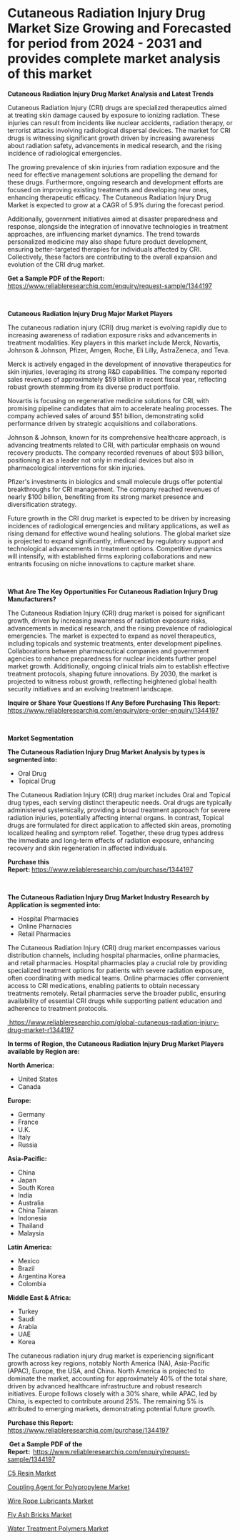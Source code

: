 <p><h1>Cutaneous Radiation Injury Drug Market Size Growing and Forecasted for period from 2024 - 2031 and provides complete market analysis of this market</h1></p><p><strong>Cutaneous Radiation Injury Drug Market Analysis and Latest Trends</strong></p>
<p><p>Cutaneous Radiation Injury (CRI) drugs are specialized therapeutics aimed at treating skin damage caused by exposure to ionizing radiation. These injuries can result from incidents like nuclear accidents, radiation therapy, or terrorist attacks involving radiological dispersal devices. The market for CRI drugs is witnessing significant growth driven by increasing awareness about radiation safety, advancements in medical research, and the rising incidence of radiological emergencies. </p><p>The growing prevalence of skin injuries from radiation exposure and the need for effective management solutions are propelling the demand for these drugs. Furthermore, ongoing research and development efforts are focused on improving existing treatments and developing new ones, enhancing therapeutic efficacy. The Cutaneous Radiation Injury Drug Market is expected to grow at a CAGR of 5.9% during the forecast period. </p><p>Additionally, government initiatives aimed at disaster preparedness and response, alongside the integration of innovative technologies in treatment approaches, are influencing market dynamics. The trend towards personalized medicine may also shape future product development, ensuring better-targeted therapies for individuals affected by CRI. Collectively, these factors are contributing to the overall expansion and evolution of the CRI drug market.</p></p>
<p><strong>Get a Sample PDF of the Report:&nbsp;</strong> <a href="https://www.reliableresearchiq.com/enquiry/request-sample/1344197?utm_campaign=103&utm_medium=2&utm_source=Github&utm_content=ia&utm_term=11122024&utm_id=cutaneous-radiation-injury-drug">https://www.reliableresearchiq.com/enquiry/request-sample/1344197</a></p>
<p>&nbsp;</p>
<p><strong>Cutaneous Radiation Injury Drug Major Market Players</strong></p>
<p><p>The cutaneous radiation injury (CRI) drug market is evolving rapidly due to increasing awareness of radiation exposure risks and advancements in treatment modalities. Key players in this market include Merck, Novartis, Johnson & Johnson, Pfizer, Amgen, Roche, Eli Lilly, AstraZeneca, and Teva.</p><p>Merck is actively engaged in the development of innovative therapeutics for skin injuries, leveraging its strong R&D capabilities. The company reported sales revenues of approximately $59 billion in recent fiscal year, reflecting robust growth stemming from its diverse product portfolio.</p><p>Novartis is focusing on regenerative medicine solutions for CRI, with promising pipeline candidates that aim to accelerate healing processes. The company achieved sales of around $51 billion, demonstrating solid performance driven by strategic acquisitions and collaborations.</p><p>Johnson & Johnson, known for its comprehensive healthcare approach, is advancing treatments related to CRI, with particular emphasis on wound recovery products. The company recorded revenues of about $93 billion, positioning it as a leader not only in medical devices but also in pharmacological interventions for skin injuries.</p><p>Pfizer's investments in biologics and small molecule drugs offer potential breakthroughs for CRI management. The company reached revenues of nearly $100 billion, benefiting from its strong market presence and diversification strategy.</p><p>Future growth in the CRI drug market is expected to be driven by increasing incidences of radiological emergencies and military applications, as well as rising demand for effective wound healing solutions. The global market size is projected to expand significantly, influenced by regulatory support and technological advancements in treatment options. Competitive dynamics will intensify, with established firms exploring collaborations and new entrants focusing on niche innovations to capture market share.</p></p>
<p>&nbsp;</p>
<p><strong>What Are The Key Opportunities For Cutaneous Radiation Injury Drug Manufacturers?</strong></p>
<p><p>The Cutaneous Radiation Injury (CRI) drug market is poised for significant growth, driven by increasing awareness of radiation exposure risks, advancements in medical research, and the rising prevalence of radiological emergencies. The market is expected to expand as novel therapeutics, including topicals and systemic treatments, enter development pipelines. Collaborations between pharmaceutical companies and government agencies to enhance preparedness for nuclear incidents further propel market growth. Additionally, ongoing clinical trials aim to establish effective treatment protocols, shaping future innovations. By 2030, the market is projected to witness robust growth, reflecting heightened global health security initiatives and an evolving treatment landscape.</p></p>
<p><strong>Inquire or Share Your Questions If Any Before Purchasing This Report:</strong> <a href="https://www.reliableresearchiq.com/enquiry/pre-order-enquiry/1344197?utm_campaign=103&utm_medium=2&utm_source=Github&utm_content=ia&utm_term=11122024&utm_id=cutaneous-radiation-injury-drug">https://www.reliableresearchiq.com/enquiry/pre-order-enquiry/1344197</a></p>
<p>&nbsp;</p>
<p><strong>Market Segmentation</strong></p>
<p><strong>The Cutaneous Radiation Injury Drug Market Analysis by types is segmented into:</strong></p>
<p><ul><li>Oral Drug</li><li>Topical Drug</li></ul></p>
<p><p>The Cutaneous Radiation Injury (CRI) drug market includes Oral and Topical drug types, each serving distinct therapeutic needs. Oral drugs are typically administered systemically, providing a broad treatment approach for severe radiation injuries, potentially affecting internal organs. In contrast, Topical drugs are formulated for direct application to affected skin areas, promoting localized healing and symptom relief. Together, these drug types address the immediate and long-term effects of radiation exposure, enhancing recovery and skin regeneration in affected individuals.</p></p>
<p><strong>Purchase this Report:&nbsp;</strong><a href="https://www.reliableresearchiq.com/purchase/1344197?utm_campaign=103&utm_medium=2&utm_source=Github&utm_content=ia&utm_term=11122024&utm_id=cutaneous-radiation-injury-drug">https://www.reliableresearchiq.com/purchase/1344197</a></p>
<p>&nbsp;</p>
<p><strong>The Cutaneous Radiation Injury Drug Market Industry Research by Application is segmented into:</strong></p>
<p><ul><li>Hospital Pharmacies</li><li>Online Pharnacies</li><li>Retail Pharmacies</li></ul></p>
<p><p>The Cutaneous Radiation Injury (CRI) drug market encompasses various distribution channels, including hospital pharmacies, online pharmacies, and retail pharmacies. Hospital pharmacies play a crucial role by providing specialized treatment options for patients with severe radiation exposure, often coordinating with medical teams. Online pharmacies offer convenient access to CRI medications, enabling patients to obtain necessary treatments remotely. Retail pharmacies serve the broader public, ensuring availability of essential CRI drugs while supporting patient education and adherence to treatment protocols.</p></p>
<p><a href="https://www.reliableresearchiq.com/global-cutaneous-radiation-injury-drug-market-r1344197?utm_campaign=103&utm_medium=2&utm_source=Github&utm_content=ia&utm_term=11122024&utm_id=cutaneous-radiation-injury-drug">&nbsp;https://www.reliableresearchiq.com/global-cutaneous-radiation-injury-drug-market-r1344197</a></p>
<p><strong>In terms of Region, the Cutaneous Radiation Injury Drug Market Players available by Region are:</strong></p>
<p>
    <p> <strong> North America: </strong>
        <ul>
            <li>United States</li>
            <li>Canada</li>
        </ul>
        </p> 
    <p> <strong> Europe: </strong>
        <ul>
            <li>Germany</li>
            <li>France</li>
            <li>U.K.</li>
            <li>Italy</li>
            <li>Russia</li>
        </ul>
        </p> 
    <p> <strong> Asia-Pacific: </strong>
        <ul>
            <li>China</li>
            <li>Japan</li>
            <li>South Korea</li>
            <li>India</li>
            <li>Australia</li>
            <li>China Taiwan</li>
            <li>Indonesia</li>
            <li>Thailand</li>
            <li>Malaysia</li>
        </ul>
        </p> 
    <p> <strong> Latin America: </strong>
        <ul>
            <li>Mexico</li>
            <li>Brazil</li>
            <li>Argentina Korea</li>
            <li>Colombia</li>
        </ul>
        </p> 
    <p> <strong> Middle East & Africa: </strong>
        <ul>
            <li>Turkey</li>
            <li>Saudi</li>
            <li>Arabia</li>
            <li>UAE</li>
            <li>Korea</li>
        </ul>
    </p>
    </p>
<p><p>The cutaneous radiation injury drug market is experiencing significant growth across key regions, notably North America (NA), Asia-Pacific (APAC), Europe, the USA, and China. North America is projected to dominate the market, accounting for approximately 40% of the total share, driven by advanced healthcare infrastructure and robust research initiatives. Europe follows closely with a 30% share, while APAC, led by China, is expected to contribute around 25%. The remaining 5% is attributed to emerging markets, demonstrating potential future growth.</p></p>
<p><strong>Purchase this Report: </strong><a href="https://www.reliableresearchiq.com/purchase/1344197?utm_campaign=103&utm_medium=2&utm_source=Github&utm_content=ia&utm_term=11122024&utm_id=cutaneous-radiation-injury-drug">https://www.reliableresearchiq.com/purchase/1344197</a></p>
<p>&nbsp;<strong>Get a Sample PDF of the Report:&nbsp;&nbsp;</strong><a href="https://www.reliableresearchiq.com/enquiry/request-sample/1344197?utm_campaign=103&utm_medium=2&utm_source=Github&utm_content=ia&utm_term=11122024&utm_id=cutaneous-radiation-injury-drug">https://www.reliableresearchiq.com/enquiry/request-sample/1344197</a></p>
<p><strong></strong></p>
<p><p><a href="https://www.linkedin.com/pulse/c-hannibex-sqmmf?utm_campaign=103&utm_medium=2&utm_source=Github&utm_content=ia&utm_term=11122024&utm_id=cutaneous-radiation-injury-drug">C5 Resin Market</a></p><p><a href="https://www.linkedin.com/pulse/projected-cagr-84-coupling-agent-polypropylene-market-analysis-x2pwe?utm_campaign=103&utm_medium=2&utm_source=Github&utm_content=ia&utm_term=11122024&utm_id=cutaneous-radiation-injury-drug">Coupling Agent for Polypropylene Market</a></p><p><a href="https://www.linkedin.com/pulse/wire-rope-lubricants-market-research-report-industry-growth-iayre?utm_campaign=103&utm_medium=2&utm_source=Github&utm_content=ia&utm_term=11122024&utm_id=cutaneous-radiation-injury-drug">Wire Rope Lubricants Market</a></p><p><a href="https://www.linkedin.com/pulse/in-depth-analysis-size-researchive-6stxe?utm_campaign=103&utm_medium=2&utm_source=Github&utm_content=ia&utm_term=11122024&utm_id=cutaneous-radiation-injury-drug">Fly Ash Bricks Market</a></p><p><a href="https://www.linkedin.com/pulse/water-treatment-polymers-market-analysis-deployment-growth-ytp7f?utm_campaign=103&utm_medium=2&utm_source=Github&utm_content=ia&utm_term=11122024&utm_id=cutaneous-radiation-injury-drug">Water Treatment Polymers Market</a></p></p>